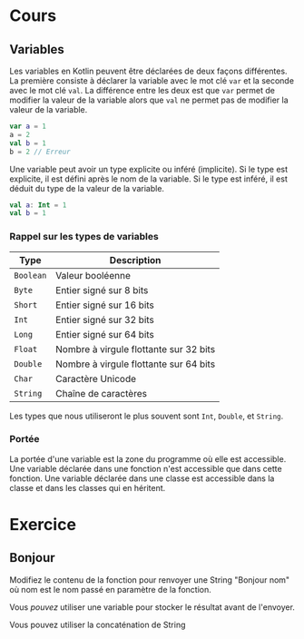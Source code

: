 # Cours

## Variables

Les variables en Kotlin peuvent être déclarées de deux façons différentes. La première consiste à déclarer la variable avec le mot clé `var` et la seconde avec le mot clé `val`. La différence entre les deux est que `var` permet de modifier la valeur de la variable alors que `val` ne permet pas de modifier la valeur de la variable.

```kotlin
var a = 1
a = 2
val b = 1
b = 2 // Erreur
```

Une variable peut avoir un type explicite ou inféré (implicite). Si le type est explicite, il est défini après le nom de la variable. Si le type est inféré, il est déduit du type de la valeur de la variable.

```kotlin
val a: Int = 1
val b = 1
```

### Rappel sur les types de variables

| Type      | Description                            |
|-----------|----------------------------------------|
| `Boolean` | Valeur booléenne                       |
| `Byte`    | Entier signé sur 8 bits                |
| `Short`   | Entier signé sur 16 bits               |
| `Int`     | Entier signé sur 32 bits               |
| `Long`    | Entier signé sur 64 bits               |
| `Float`   | Nombre à virgule flottante sur 32 bits |
| `Double`  | Nombre à virgule flottante sur 64 bits |
| `Char`    | Caractère Unicode                      |
| `String`  | Chaîne de caractères                   |

Les types que nous utiliseront le plus souvent sont `Int`, `Double`, et `String`.

### Portée

La portée d'une variable est la zone du programme où elle est accessible. Une variable déclarée dans une fonction n'est accessible que dans cette fonction. Une variable déclarée dans une classe est accessible dans la classe et dans les classes qui en héritent.

# Exercice

## Bonjour

Modifiez le contenu de la fonction pour renvoyer une String "Bonjour nom" où nom est le nom passé en paramètre de la fonction.

Vous <i>pouvez</i> utiliser une variable pour stocker le résultat avant de l'envoyer.

<div class="hint">
  Vous pouvez utiliser la concaténation de String
</div>
